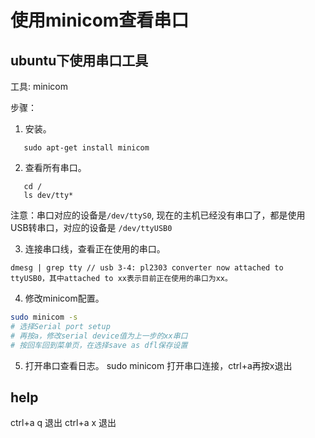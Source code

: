 # 使用minicom查看串口

## ubuntu下使用串口工具

工具: minicom

步骤：

1. 安装。

```
   sudo apt-get install minicom
```

2. 查看所有串口。

```
   cd /
   ls dev/tty*
```

注意：串口对应的设备是`/dev/ttyS0`, 现在的主机已经没有串口了，都是使用 USB转串口，对应的设备是 `/dev/ttyUSB0`


3. 连接串口线，查看正在使用的串口。

```
dmesg | grep tty // usb 3-4: pl2303 converter now attached to ttyUSB0，其中attached to xx表示目前正在使用的串口为xx。
```

4. 修改minicom配置。

``` bash
sudo minicom -s
# 选择Serial port setup
# 再按a，修改serial device值为上一步的xx串口
# 按回车回到菜单页，在选择save as dfl保存设置
```

5. 打开串口查看日志。
   sudo minicom 打开串口连接，ctrl+a再按x退出

## help 
ctrl+a q 退出
ctrl+a x 退出
